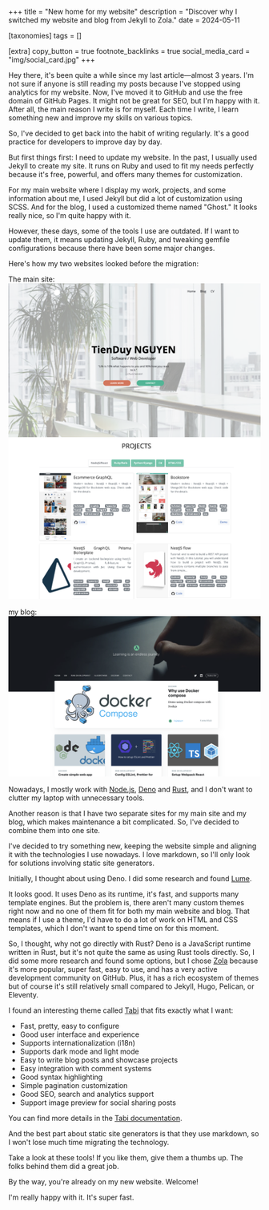 +++
title = "New home for my website"
description = "Discover why I switched my website and blog from Jekyll to Zola."
date = 2024-05-11

[taxonomies]
tags = []

[extra]
copy_button = true
footnote_backlinks = true
social_media_card = "img/social_card.jpg"
+++

Hey there, it's been quite a while since my last article—almost 3 years. I'm not sure if anyone is still reading my posts because I've stopped using analytics for my website. Now, I've moved it to GitHub and use the free domain of GitHub Pages. It might not be great for SEO, but I'm happy with it. After all, the main reason I write is for myself. Each time I write, I learn something new and improve my skills on various topics.

So, I've decided to get back into the habit of writing regularly. It's a good practice for developers to improve day by day.

But first things first: I need to update my website. In the past, I usually used Jekyll to create my site. It runs on Ruby and used to fit my needs perfectly because it's free, powerful, and offers many themes for customization.

For my main website where I display my work, projects, and some information about me, I used Jekyll but did a lot of customization using SCSS. And for the blog, I used a customized theme named "Ghost." It looks really nice, so I'm quite happy with it.

However, these days, some of the tools I use are outdated. If I want to update them, it means updating Jekyll, Ruby, and tweaking gemfile configurations because there have been some major changes.

Here's how my two websites looked before the migration:

The main site: 
<img src="img/old_home.png" alt="old home" loading="lazy">
<img src="img/old_home2.png" alt="old home" loading="lazy">

my blog:
<img src="img/old_blog.png" alt="old blog" loading="lazy" width="670">

Nowadays, I mostly work with [Node.js](https://nodejs.org/en), [Deno](https://deno.com/) and [Rust](https://www.rust-lang.org/), and I don't want to clutter my laptop with unnecessary tools.

Another reason is that I have two separate sites for my main site and my blog, which makes maintenance a bit complicated. So, I've decided to combine them into one site.

I've decided to try something new, keeping the website simple and aligning it with the technologies I use nowadays. I love markdown, so I'll only look for solutions involving static site generators.

Initially, I thought about using Deno. I did some research and found [Lume](https://lume.land/).

It looks good. It uses Deno as its runtime, it's fast, and supports many template engines. But the problem is, there aren't many custom themes right now and no one of them fit for both my main website and blog. That means if I use a theme, I'd have to do a lot of work on HTML and CSS templates, which I don't want to spend time on for this moment.

So, I thought, why not go directly with Rust? Deno is a JavaScript runtime written in Rust, but it's not quite the same as using Rust tools directly. So, I did some more research and found some options, but I chose [Zola](https://github.com/getzola/zola) because it's more popular, super fast, easy to use, and has a very active development community on GitHub. Plus, it has a rich ecosystem of themes but of course it's still relatively small compared to Jekyll, Hugo, Pelican, or Eleventy.

I found an interesting theme called [Tabi](https://www.getzola.org/themes/tabi/) that fits exactly what I want:

- Fast, pretty, easy to configure
- Good user interface and experience
- Supports internationalization (i18n)
- Supports dark mode and light mode
- Easy to write blog posts and showcase projects
- Easy integration with comment systems
- Good syntax highlighting
- Simple pagination customization
- Good SEO, search and analytics support
- Support image preview for social sharing posts


You can find more details in the [Tabi documentation](https://github.com/welpo/tabi).

And the best part about static site generators is that they use markdown, so I won't lose much time migrating the technology.

Take a look at these tools! If you like them, give them a thumbs up. The folks behind them did a great job.

By the way, you're already on my new website. Welcome!

I'm really happy with it. It's super fast.

